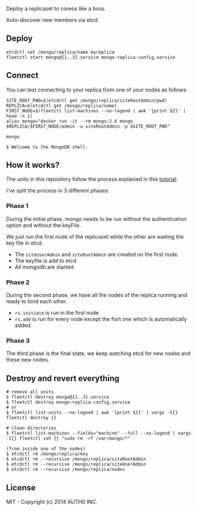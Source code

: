 Deploy a replicaset to coreos like a boss.

Auto-discover new members via etcd.

## Deploy

```
etcdctl set /mongo/replica/name myreplica
fleetctl start mongo@{1..3}.service mongo-replica-config.service
```

## Connect

You can test connecting to your replica from one of your nodes as follows:

```
SITE_ROOT_PWD=$(etcdctl get /mongo/replica/siteRootAdmin/pwd)
REPLICA=$(etcdctl get /mongo/replica/name)
FIRST_NODE=$(fleetctl list-machines --no-legend | awk '{print $2}' | head -n 1)
alias mongo="docker run -it --rm mongo:2.6 mongo $REPLICA/$FIRST_NODE/admin -u siteRootAdmin -p $SITE_ROOT_PWD"

mongo

$ Welcome to the MongoDB shell.
```

## How it works?

The units in this repository follow the process explained in this [tutorial](http://docs.mongodb.org/manual/tutorial/deploy-replica-set-with-auth/).

I've split the process in 3 different phases.

### Phase 1

During the initial phase, mongo needs to be run without the authentication option and without the keyFile.

We just run the first node of the replicaset while the other are waiting the key file in etcd.

-  The `siteUserAdmin` and `siteRootAdmin` are created on the first node.
-  The keyfile is add to etcd
-  All mongodb are started

### Phase 2

During the second phase, we have all the nodes of the replica running and ready to bind each other.

-  `rs.initiate` is run in the first node.
-  `rs.add` is run for every node except the fisrt one which is automatically added.

### Phase 3

The third phase is the final state, we keep watching etcd for new nodes and these new nodes.

## Destroy and revert everything

```
# remove all units
$ fleetctl destroy mongo@{1..3}.service
$ fleetctl destroy mongo-replica-config.service
# or
$ fleetctl list-units --no-legend | awk '{print $1}' | xargs -I{} fleetctl destroy {}

# clean directories
$ fleetctl list-machines --fields="machine" --full --no-legend | xargs -I{} fleetctl ssh {} "sudo rm -rf /var/mongo/*"

(from inside one of the nodes)
$ etcdctl rm /mongo/replica/key
$ etcdctl rm --recursive /mongo/replica/siteRootAdmin
$ etcdctl rm --recursive /mongo/replica/siteUserAdmin
$ etcdctl rm --recursive /mongo/replica/nodes
```

## License

MIT - Copyright (c) 2014 AUTH0 INC.